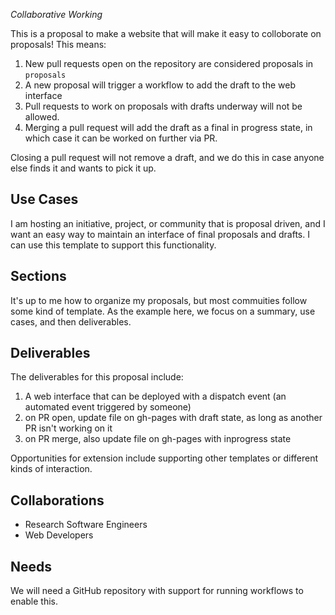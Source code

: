 _Collaborative Working_

This is a proposal to make a website that will make it easy to colloborate on proposals! This means:

1. New pull requests open on the repository are considered proposals in `proposals`
2. A new proposal will trigger a workflow to add the draft to the web interface
3. Pull requests to work on proposals with drafts underway will not be allowed.
4. Merging a pull request will add the draft as a final in progress state, in which case it can be worked on further via PR.

Closing a pull request will not remove a draft, and we do this in case anyone else finds it
and wants to pick it up.

## Use Cases

I am hosting an initiative, project, or community that is proposal driven, and I want an easy way to maintain an interface of final
proposals and drafts. I can use this template to support this functionality.


## Sections

It's up to me how to organize my proposals, but most commuities follow some kind of template.
As the example here, we focus on a summary, use cases, and then deliverables.

## Deliverables

The deliverables for this proposal include:

 1. A web interface that can be deployed with a dispatch event (an automated event triggered by someone)
 2. on PR open, update file on gh-pages with draft state, as long as another PR isn't working on it
 3. on PR merge, also update file on gh-pages with inprogress state

Opportunities for extension include supporting other templates or different kinds of interaction.

## Collaborations

* Research Software Engineers
* Web Developers

## Needs

We will need a GitHub repository with support for running workflows to enable this.

